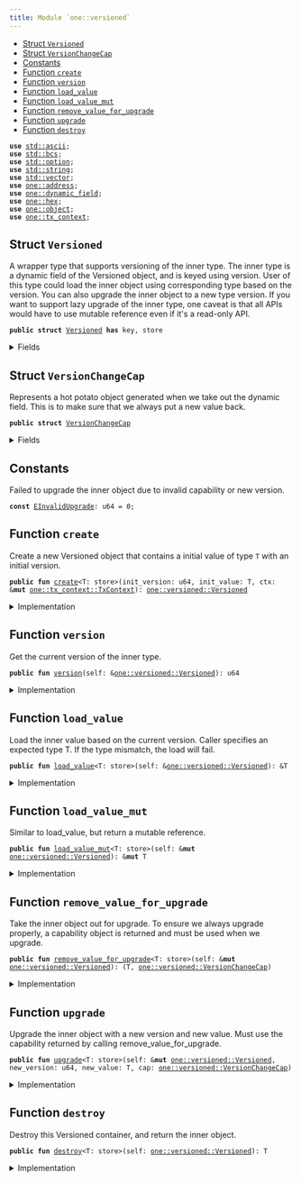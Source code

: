 ```yaml
---
title: Module `one::versioned`
---
```




-  [Struct `Versioned`](#sui_versioned_Versioned)
-  [Struct `VersionChangeCap`](#sui_versioned_VersionChangeCap)
-  [Constants](#@Constants_0)
-  [Function `create`](#sui_versioned_create)
-  [Function `version`](#sui_versioned_version)
-  [Function `load_value`](#sui_versioned_load_value)
-  [Function `load_value_mut`](#sui_versioned_load_value_mut)
-  [Function `remove_value_for_upgrade`](#sui_versioned_remove_value_for_upgrade)
-  [Function `upgrade`](#sui_versioned_upgrade)
-  [Function `destroy`](#sui_versioned_destroy)


<pre><code><b>use</b> <a href="../std/ascii.md#std_ascii">std::ascii</a>;
<b>use</b> <a href="../std/bcs.md#std_bcs">std::bcs</a>;
<b>use</b> <a href="../std/option.md#std_option">std::option</a>;
<b>use</b> <a href="../std/string.md#std_string">std::string</a>;
<b>use</b> <a href="../std/vector.md#std_vector">std::vector</a>;
<b>use</b> <a href="../sui/address.md#sui_address">one::address</a>;
<b>use</b> <a href="../sui/dynamic_field.md#sui_dynamic_field">one::dynamic_field</a>;
<b>use</b> <a href="../sui/hex.md#sui_hex">one::hex</a>;
<b>use</b> <a href="../sui/object.md#sui_object">one::object</a>;
<b>use</b> <a href="../sui/tx_context.md#sui_tx_context">one::tx_context</a>;
</code></pre>



<a name="sui_versioned_Versioned"></a>

## Struct `Versioned`

A wrapper type that supports versioning of the inner type.
The inner type is a dynamic field of the Versioned object, and is keyed using version.
User of this type could load the inner object using corresponding type based on the version.
You can also upgrade the inner object to a new type version.
If you want to support lazy upgrade of the inner type, one caveat is that all APIs would have
to use mutable reference even if it's a read-only API.


<pre><code><b>public</b> <b>struct</b> <a href="../sui/versioned.md#sui_versioned_Versioned">Versioned</a> <b>has</b> key, store
</code></pre>



<details>
<summary>Fields</summary>


<dl>
<dt>
<code>id: <a href="../sui/object.md#sui_object_UID">one::object::UID</a></code>
</dt>
<dd>
</dd>
<dt>
<code><a href="../sui/versioned.md#sui_versioned_version">version</a>: u64</code>
</dt>
<dd>
</dd>
</dl>


</details>

<a name="sui_versioned_VersionChangeCap"></a>

## Struct `VersionChangeCap`

Represents a hot potato object generated when we take out the dynamic field.
This is to make sure that we always put a new value back.


<pre><code><b>public</b> <b>struct</b> <a href="../sui/versioned.md#sui_versioned_VersionChangeCap">VersionChangeCap</a>
</code></pre>



<details>
<summary>Fields</summary>


<dl>
<dt>
<code>versioned_id: <a href="../sui/object.md#sui_object_ID">one::object::ID</a></code>
</dt>
<dd>
</dd>
<dt>
<code>old_version: u64</code>
</dt>
<dd>
</dd>
</dl>


</details>

<a name="@Constants_0"></a>

## Constants


<a name="sui_versioned_EInvalidUpgrade"></a>

Failed to upgrade the inner object due to invalid capability or new version.


<pre><code><b>const</b> <a href="../sui/versioned.md#sui_versioned_EInvalidUpgrade">EInvalidUpgrade</a>: u64 = 0;
</code></pre>



<a name="sui_versioned_create"></a>

## Function `create`

Create a new Versioned object that contains a initial value of type <code>T</code> with an initial version.


<pre><code><b>public</b> <b>fun</b> <a href="../sui/versioned.md#sui_versioned_create">create</a>&lt;T: store&gt;(init_version: u64, init_value: T, ctx: &<b>mut</b> <a href="../sui/tx_context.md#sui_tx_context_TxContext">one::tx_context::TxContext</a>): <a href="../sui/versioned.md#sui_versioned_Versioned">one::versioned::Versioned</a>
</code></pre>



<details>
<summary>Implementation</summary>


<pre><code><b>public</b> <b>fun</b> <a href="../sui/versioned.md#sui_versioned_create">create</a>&lt;T: store&gt;(init_version: u64, init_value: T, ctx: &<b>mut</b> TxContext): <a href="../sui/versioned.md#sui_versioned_Versioned">Versioned</a> {
    <b>let</b> <b>mut</b> self = <a href="../sui/versioned.md#sui_versioned_Versioned">Versioned</a> {
        id: <a href="../sui/object.md#sui_object_new">object::new</a>(ctx),
        <a href="../sui/versioned.md#sui_versioned_version">version</a>: init_version,
    };
    <a href="../sui/dynamic_field.md#sui_dynamic_field_add">dynamic_field::add</a>(&<b>mut</b> self.id, init_version, init_value);
    self
}
</code></pre>



</details>

<a name="sui_versioned_version"></a>

## Function `version`

Get the current version of the inner type.


<pre><code><b>public</b> <b>fun</b> <a href="../sui/versioned.md#sui_versioned_version">version</a>(self: &<a href="../sui/versioned.md#sui_versioned_Versioned">one::versioned::Versioned</a>): u64
</code></pre>



<details>
<summary>Implementation</summary>


<pre><code><b>public</b> <b>fun</b> <a href="../sui/versioned.md#sui_versioned_version">version</a>(self: &<a href="../sui/versioned.md#sui_versioned_Versioned">Versioned</a>): u64 {
    self.<a href="../sui/versioned.md#sui_versioned_version">version</a>
}
</code></pre>



</details>

<a name="sui_versioned_load_value"></a>

## Function `load_value`

Load the inner value based on the current version. Caller specifies an expected type T.
If the type mismatch, the load will fail.


<pre><code><b>public</b> <b>fun</b> <a href="../sui/versioned.md#sui_versioned_load_value">load_value</a>&lt;T: store&gt;(self: &<a href="../sui/versioned.md#sui_versioned_Versioned">one::versioned::Versioned</a>): &T
</code></pre>



<details>
<summary>Implementation</summary>


<pre><code><b>public</b> <b>fun</b> <a href="../sui/versioned.md#sui_versioned_load_value">load_value</a>&lt;T: store&gt;(self: &<a href="../sui/versioned.md#sui_versioned_Versioned">Versioned</a>): &T {
    <a href="../sui/dynamic_field.md#sui_dynamic_field_borrow">dynamic_field::borrow</a>(&self.id, self.<a href="../sui/versioned.md#sui_versioned_version">version</a>)
}
</code></pre>



</details>

<a name="sui_versioned_load_value_mut"></a>

## Function `load_value_mut`

Similar to load_value, but return a mutable reference.


<pre><code><b>public</b> <b>fun</b> <a href="../sui/versioned.md#sui_versioned_load_value_mut">load_value_mut</a>&lt;T: store&gt;(self: &<b>mut</b> <a href="../sui/versioned.md#sui_versioned_Versioned">one::versioned::Versioned</a>): &<b>mut</b> T
</code></pre>



<details>
<summary>Implementation</summary>


<pre><code><b>public</b> <b>fun</b> <a href="../sui/versioned.md#sui_versioned_load_value_mut">load_value_mut</a>&lt;T: store&gt;(self: &<b>mut</b> <a href="../sui/versioned.md#sui_versioned_Versioned">Versioned</a>): &<b>mut</b> T {
    <a href="../sui/dynamic_field.md#sui_dynamic_field_borrow_mut">dynamic_field::borrow_mut</a>(&<b>mut</b> self.id, self.<a href="../sui/versioned.md#sui_versioned_version">version</a>)
}
</code></pre>



</details>

<a name="sui_versioned_remove_value_for_upgrade"></a>

## Function `remove_value_for_upgrade`

Take the inner object out for upgrade. To ensure we always upgrade properly, a capability object is returned
and must be used when we upgrade.


<pre><code><b>public</b> <b>fun</b> <a href="../sui/versioned.md#sui_versioned_remove_value_for_upgrade">remove_value_for_upgrade</a>&lt;T: store&gt;(self: &<b>mut</b> <a href="../sui/versioned.md#sui_versioned_Versioned">one::versioned::Versioned</a>): (T, <a href="../sui/versioned.md#sui_versioned_VersionChangeCap">one::versioned::VersionChangeCap</a>)
</code></pre>



<details>
<summary>Implementation</summary>


<pre><code><b>public</b> <b>fun</b> <a href="../sui/versioned.md#sui_versioned_remove_value_for_upgrade">remove_value_for_upgrade</a>&lt;T: store&gt;(self: &<b>mut</b> <a href="../sui/versioned.md#sui_versioned_Versioned">Versioned</a>): (T, <a href="../sui/versioned.md#sui_versioned_VersionChangeCap">VersionChangeCap</a>) {
    (
        <a href="../sui/dynamic_field.md#sui_dynamic_field_remove">dynamic_field::remove</a>(&<b>mut</b> self.id, self.<a href="../sui/versioned.md#sui_versioned_version">version</a>),
        <a href="../sui/versioned.md#sui_versioned_VersionChangeCap">VersionChangeCap</a> {
            versioned_id: <a href="../sui/object.md#sui_object_id">object::id</a>(self),
            old_version: self.<a href="../sui/versioned.md#sui_versioned_version">version</a>,
        },
    )
}
</code></pre>



</details>

<a name="sui_versioned_upgrade"></a>

## Function `upgrade`

Upgrade the inner object with a new version and new value. Must use the capability returned
by calling remove_value_for_upgrade.


<pre><code><b>public</b> <b>fun</b> <a href="../sui/versioned.md#sui_versioned_upgrade">upgrade</a>&lt;T: store&gt;(self: &<b>mut</b> <a href="../sui/versioned.md#sui_versioned_Versioned">one::versioned::Versioned</a>, new_version: u64, new_value: T, cap: <a href="../sui/versioned.md#sui_versioned_VersionChangeCap">one::versioned::VersionChangeCap</a>)
</code></pre>



<details>
<summary>Implementation</summary>


<pre><code><b>public</b> <b>fun</b> <a href="../sui/versioned.md#sui_versioned_upgrade">upgrade</a>&lt;T: store&gt;(
    self: &<b>mut</b> <a href="../sui/versioned.md#sui_versioned_Versioned">Versioned</a>,
    new_version: u64,
    new_value: T,
    cap: <a href="../sui/versioned.md#sui_versioned_VersionChangeCap">VersionChangeCap</a>,
) {
    <b>let</b> <a href="../sui/versioned.md#sui_versioned_VersionChangeCap">VersionChangeCap</a> { versioned_id, old_version } = cap;
    <b>assert</b>!(versioned_id == <a href="../sui/object.md#sui_object_id">object::id</a>(self), <a href="../sui/versioned.md#sui_versioned_EInvalidUpgrade">EInvalidUpgrade</a>);
    <b>assert</b>!(old_version &lt; new_version, <a href="../sui/versioned.md#sui_versioned_EInvalidUpgrade">EInvalidUpgrade</a>);
    <a href="../sui/dynamic_field.md#sui_dynamic_field_add">dynamic_field::add</a>(&<b>mut</b> self.id, new_version, new_value);
    self.<a href="../sui/versioned.md#sui_versioned_version">version</a> = new_version;
}
</code></pre>



</details>

<a name="sui_versioned_destroy"></a>

## Function `destroy`

Destroy this Versioned container, and return the inner object.


<pre><code><b>public</b> <b>fun</b> <a href="../sui/versioned.md#sui_versioned_destroy">destroy</a>&lt;T: store&gt;(self: <a href="../sui/versioned.md#sui_versioned_Versioned">one::versioned::Versioned</a>): T
</code></pre>



<details>
<summary>Implementation</summary>


<pre><code><b>public</b> <b>fun</b> <a href="../sui/versioned.md#sui_versioned_destroy">destroy</a>&lt;T: store&gt;(self: <a href="../sui/versioned.md#sui_versioned_Versioned">Versioned</a>): T {
    <b>let</b> <a href="../sui/versioned.md#sui_versioned_Versioned">Versioned</a> { <b>mut</b> id, <a href="../sui/versioned.md#sui_versioned_version">version</a> } = self;
    <b>let</b> ret = <a href="../sui/dynamic_field.md#sui_dynamic_field_remove">dynamic_field::remove</a>(&<b>mut</b> id, <a href="../sui/versioned.md#sui_versioned_version">version</a>);
    id.delete();
    ret
}
</code></pre>



</details>

